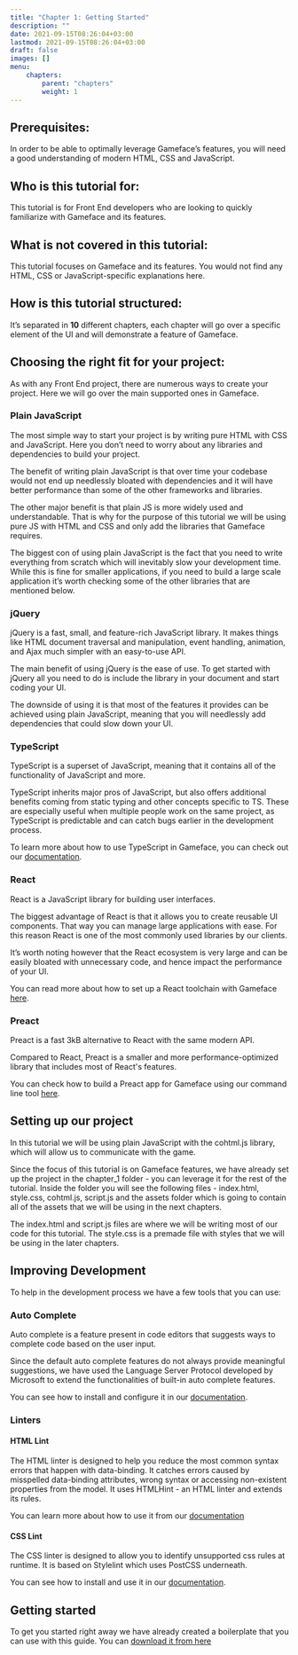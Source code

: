 ```yaml
---
title: "Chapter 1: Getting Started"
description: ""
date: 2021-09-15T08:26:04+03:00
lastmod: 2021-09-15T08:26:04+03:00
draft: false
images: []
menu:
    chapters:
        parent: "chapters"
        weight: 1
---
```


## Prerequisites:

In order to be able to optimally leverage Gameface’s features, you will need a good understanding of modern HTML, CSS and JavaScript.

## Who is this tutorial for:

This tutorial is for Front End developers who are looking to quickly familiarize with Gameface and its features.

## What is not covered in this tutorial:

This tutorial focuses on Gameface and its features. You would not find any HTML, CSS or JavaScript-specific explanations here.

## How is this tutorial structured:

It’s separated in **10** different chapters, each chapter will go over a specific element of the UI and will demonstrate a feature of Gameface.

## Choosing the right fit for your project:

As with any Front End project, there are numerous ways to create your project. Here we will go over the main supported ones in Gameface.

### Plain JavaScript

The most simple way to start your project is by writing pure HTML with CSS and JavaScript. Here you don’t need to worry about any libraries and dependencies to build your project.

The benefit of writing plain JavaScript is that over time your codebase would not end up needlessly bloated with dependencies and it will have better performance than some of the other frameworks and libraries.

The other major benefit is that plain JS is more widely used and understandable. That is why for the purpose of this tutorial we will be using pure JS with HTML and CSS and only add the libraries that Gameface requires.

The biggest con of using plain JavaScript is the fact that you need to write everything from scratch which will inevitably slow your development time. While this is fine for smaller applications, if you need to build a large scale application it’s worth checking some of the other libraries that are mentioned below.

### jQuery

jQuery is a fast, small, and feature-rich JavaScript library. It makes things like HTML document traversal and manipulation, event handling, animation, and Ajax much simpler with an easy-to-use API.

The main benefit of using jQuery is the ease of use. To get started with jQuery all you need to do is include the library in your document and start coding your UI.

The downside of using it is that most of the features it provides can be achieved using plain JavaScript, meaning that you will needlessly add dependencies that could slow down your UI.

### TypeScript

TypeScript is a superset of JavaScript, meaning that it contains all of the functionality of JavaScript and more.

TypeScript inherits major pros of JavaScript, but also offers additional benefits coming from static typing and other concepts specific to TS. These are especially useful when multiple people work on the same project, as TypeScript is predictable and can catch bugs earlier in the development process.

To learn more about how to use TypeScript in Gameface, you can check out our [documentation](https://coherent-labs.com/Documentation/cpp-gameface/d8/d44/typescript_in_cohtml.html).

### React

React is a JavaScript library for building user interfaces.

The biggest advantage of React is that it allows you to create reusable UI components. That way you can manage large applications with ease. For this reason React is one of the most commonly used libraries by our clients.

It’s worth noting however that the React ecosystem is very large and can be easily bloated with unnecessary code, and hence impact the performance of your UI.

You can read more about how to set up a React toolchain with Gameface [here](https://coherent-labs.com/Documentation/cpp-gameface/d3/d76/javascript_react_support.html).

### Preact

Preact is a fast 3kB alternative to React with the same modern API.

Compared to React, Preact is a smaller and more performance-optimized library that includes most of React's features.

You can check how to build a Preact app for Gameface using our command line tool [here](https://coherent-labs.com/Documentation/cpp-gameface/d0/d5e/javascript_preact_support.html).

## Setting up our project

In this tutorial we will be using plain JavaScript with the cohtml.js library, which will allow us to communicate with the game.

Since the focus of this tutorial is on Gameface features, we have already set up the project in the chapter_1 folder - you can leverage it for the rest of the tutorial. Inside the folder you will see the following files - index.html, style.css, cohtml.js, script.js and the assets folder which is going to contain all of the assets that we will be using in the next chapters.

The index.html and script.js files are where we will be writing most of our code for this tutorial. The style.css is a premade file with styles that we will be using in the later chapters.

## Improving Development

To help in the development process we have a few tools that you can use:

### Auto Complete

Auto complete is a feature present in code editors that suggests ways to complete code based on the user input.

Since the default auto complete features do not always provide meaningful suggestions, we have used the Language Server Protocol developed by Microsoft to extend the functionalities of built-in auto complete features.

You can see how to install and configure it in our [documentation](https://coherent-labs.com/Documentation/cpp-gameface/d6/d12/auto_complete.html).

### Linters

#### HTML Lint

The HTML linter is designed to help you reduce the most common syntax errors that happen with data-binding. It catches errors caused by misspelled data-binding attributes, wrong syntax or accessing non-existent properties from the model. It uses HTMLHint - an HTML linter and extends its rules.

You can learn more about how to use it from our [documentation](https://coherent-labs.com/Documentation/cpp-gameface/d0/d25/html_linting.html)

#### CSS Lint

The CSS linter is designed to allow you to identify unsupported css rules at runtime. It is based on Stylelint which uses PostCSS underneath.

You can see how to install and use it in our [documentation](https://coherent-labs.com/Documentation/cpp-gameface/d0/d25/html_linting.html).

## Getting started

To get you started right away we have already created a boilerplate that you can use with this guide. You can [download it from here](https://github.com/CoherentLabs/StarterGuide/raw/master/files/chapter_1/chapter_1.zip)
